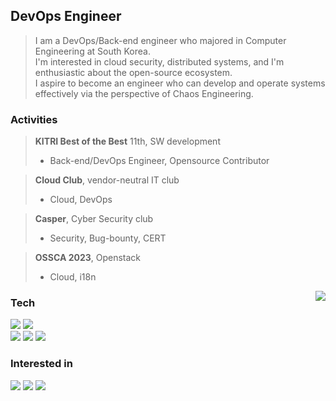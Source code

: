 <div align='left'>
<h2> DevOps Engineer </h2>
<div align="left">

> I am a DevOps/Back-end engineer who majored in Computer Engineering at South Korea.  
> I'm interested in cloud security, distributed systems, and I'm enthusiastic about the open-source ecosystem.  
> I aspire to become an engineer who can develop and operate systems effectively via the perspective of Chaos Engineering.



### Activities
> **KITRI Best of the Best** 11th, SW development
> - Back-end/DevOps Engineer, Opensource Contributor

> **Cloud Club**, vendor-neutral IT club
> - Cloud, DevOps

> **Casper**, Cyber Security club
> - Security, Bug-bounty, CERT

> **OSSCA 2023**, Openstack
> - Cloud, i18n

<img align='right' img src="https://github-readme-stats.vercel.app/api?username=floodnut&show_icons=true&include_all_commits=true&count_private=true&layout=compact"/>

<h3>Tech</h3>
<img src="https://img.shields.io/badge/Java-711680?style=flat-square&logo=Java&logoColor=white">
<img src="https://img.shields.io/badge/Python-054480?style=flat-square&logo=python&logoColor=white">
  <br>
<img src="https://img.shields.io/badge/Docker-2496ED?style=flat-square&logo=docker&logoColor=white"/>
<img src="https://img.shields.io/badge/Spring%20Boot-6DB33F?style=flat-square&logo=spring&logoColor=white">
<img src="https://img.shields.io/badge/MariaDB-4479A1?style=flat-square&logo=Mariadb&logoColor=white"/>

<h3>Interested in</h3>
<img src="https://img.shields.io/badge/Terraform-5750ff?style=flat-square&logo=Terraform&logoColor=white"/>
<img src="https://img.shields.io/badge/Redis-DC382D?style=flat-square&logo=Redis&logoColor=white"/>
<img src="https://img.shields.io/badge/Apache%20Kafka-000?style=flat-square&logo=apachekafka"/>





 <!-- unused -->
 <!-- ![header](https://capsule-render.vercel.app/api?type=waving&color=gradient&height=300&section=header&text=Floodnut&fontAlign=75&fontSize=70&desc=I%27m%20gonna%20make%20it&descAlign=75)
 -->

